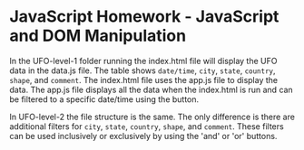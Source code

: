 # JavaScript Homework - JavaScript and DOM Manipulation

In the UFO-level-1 folder running the index.html file will display the UFO data in the data.js file.  The table shows `date/time`, `city`, `state`, `country`, `shape`, and `comment`.  The index.html file uses the app.js file to display the data.  The app.js file displays all the data when the index.html is run and can be filtered to a specific date/time using the button.  

In UFO-level-2 the file structure is the same.  The only difference is there are additional filters for `city`, `state`, `country`, `shape`, and `comment`.  These filters can be used inclusively or exclusively by using the 'and' or 'or' buttons.  


